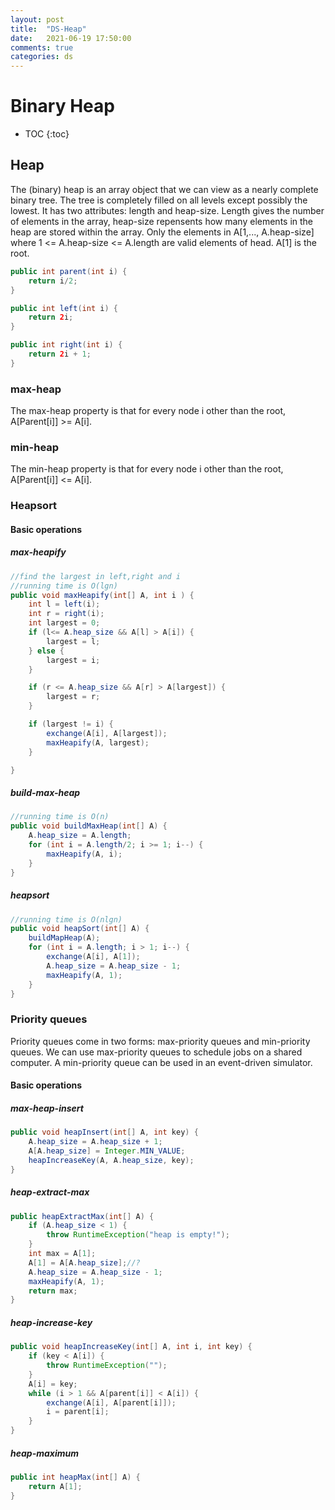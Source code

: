 ```yaml
---
layout: post
title:  "DS-Heap"
date:   2021-06-19 17:50:00
comments: true
categories: ds
---
```


# Binary Heap

* TOC
{:toc}

## Heap  
The (binary) heap is an array object that we can view as a nearly complete binary tree. The tree is completely filled on all  levels except possibly the lowest.
It has two attributes: length and heap-size. Length gives the number of elements in the array, heap-size repensents how many elements in the heap are stored within the array.
Only the elements in A[1,..., A.heap-size] where 1 <= A.heap-size <= A.length are valid elements of head. A[1] is the root.  
```java
public int parent(int i) {
    return i/2;
}

public int left(int i) {
    return 2i;
}

public int right(int i) {
    return 2i + 1;
}
```

### max-heap  
The max-heap property is that for every node i other than the root,
A[Parent[i]] >= A[i].
### min-heap
The min-heap property is that for every node i other than the root,
A[Parent[i]] <= A[i].

### Heapsort 

#### Basic operations
##### max-heapify
```java
//find the largest in left,right and i
//running time is O(lgn)
public void maxHeapify(int[] A, int i ) {
    int l = left(i);
    int r = right(i);
    int largest = 0;
    if (l<= A.heap_size && A[l] > A[i]) {
        largest = l;
    } else {
        largest = i;
    }

    if (r <= A.heap_size && A[r] > A[largest]) {
        largest = r;
    }

    if (largest != i) {
        exchange(A[i], A[largest]);
        maxHeapify(A, largest);
    }

}
```
##### build-max-heap
```java
//running time is O(n)
public void buildMaxHeap(int[] A) {
    A.heap_size = A.length;
    for (int i = A.length/2; i >= 1; i--) {
        maxHeapify(A, i);
    }
}
```
##### heapsort
```java
//running time is O(nlgn)
public void heapSort(int[] A) {
    buildMapHeap(A);
    for (int i = A.length; i > 1; i--) {
        exchange(A[i], A[1]);
        A.heap_size = A.heap_size - 1;
        maxHeapify(A, 1);
    }
}
```


### Priority queues  
Priority queues come in two forms: max-priority queues and min-priority queues. 
We can use max-priority queues to schedule jobs on a shared computer. 
A min-priority queue can be used in an event-driven simulator.

#### Basic operations

##### max-heap-insert  
```java
public void heapInsert(int[] A, int key) {
    A.heap_size = A.heap_size + 1;
    A[A.heap_size] = Integer.MIN_VALUE;
    heapIncreaseKey(A, A.heap_size, key);
}
```

##### heap-extract-max  
```java
public heapExtractMax(int[] A) {
    if (A.heap_size < 1) {
        throw RuntimeException("heap is empty!");
    }
    int max = A[1];
    A[1] = A[A.heap_size];//?
    A.heap_size = A.heap_size - 1;
    maxHeapify(A, 1);
    return max;
}
```

##### heap-increase-key
```java
public void heapIncreaseKey(int[] A, int i, int key) {
    if (key < A[i]) {
        throw RuntimeException("");
    }
    A[i] = key;
    while (i > 1 && A[parent[i]] < A[i]) {
        exchange(A[i], A[parent[i]]);
        i = parent[i];
    }
}
```

##### heap-maximum
```java
public int heapMax(int[] A) {
    return A[1];
}
```
